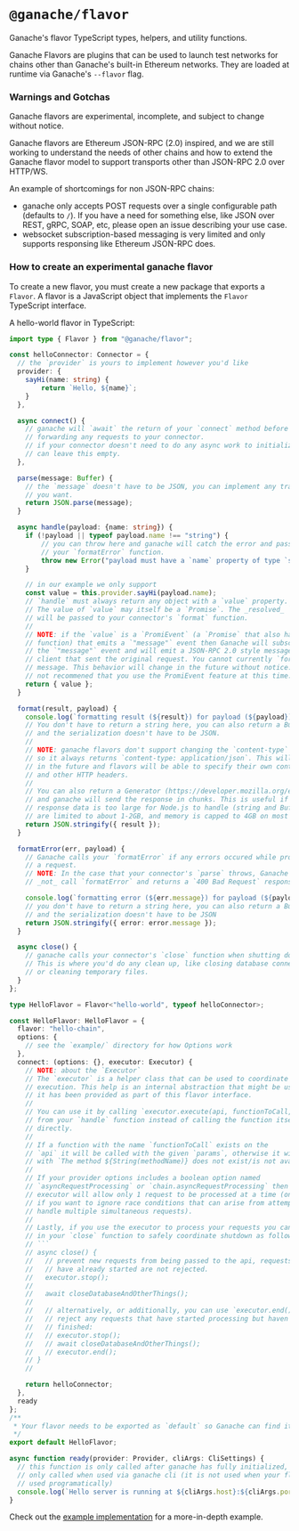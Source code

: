 # `@ganache/flavor`

Ganache's flavor TypeScript types, helpers, and utility functions.

Ganache Flavors are plugins that can be used to launch test networks for chains
other than Ganache's built-in Ethereum networks. They are loaded at runtime via
Ganache's `--flavor` flag.

### Warnings and Gotchas

Ganache flavors are experimental, incomplete, and subject to change without
notice.

Ganache flavors are Ethereum JSON-RPC (2.0) inspired, and we are still working
to understand the needs of other chains and how to extend the Ganache flavor
model to support transports other than JSON-RPC 2.0 over HTTP/WS.

An example of shortcomings for non JSON-RPC chains:

- ganache only accepts POST requests over a single configurable path (defaults
  to `/`). If you have a need for something else, like JSON over REST, gRPC, SOAP,
  etc, please open an issue describing your use case.
- websocket subscription-based messaging is very limited and only supports
  responsing like Ethereum JSON-RPC does.

### How to create an experimental ganache flavor

To create a new flavor, you must create a new package that exports a `Flavor`. A
flavor is a JavaScript object that implements the `Flavor` TypeScript interface.

A hello-world flavor in TypeScript:

```typescript
import type { Flavor } from "@ganache/flavor";

const helloConnector: Connector = {
  // the `provider` is yours to implement however you'd like
  provider: {
    sayHi(name: string) {
        return `Hello, ${name}`;
    }
  },

  async connect() {
    // ganache will `await` the return of your `connect` method before
    // forwarding any requests to your connector.
    // if your connector doesn't need to do any async work to initialize you
    // can leave this empty.
  },

  parse(message: Buffer) {
    // the `message` doesn't have to be JSON, you can implement any transport
    // you want.
    return JSON.parse(message);
  }

  async handle(payload: {name: string}) {
    if (!payload || typeof payload.name !== "string") {
        // you can throw here and ganache will catch the error and pass it to
        // your `formatError` function.
        throw new Error("payload must have a `name` property of type `string`");
    }

    // in our example we only support
    const value = this.provider.sayHi(payload.name);
    // `handle` must always return any object with a `value` property.
    // The value of `value` may itself be a `Promise`. The _resolved_ `value`
    // will be passed to your connector's `format` function.
    //
    // NOTE: if the `value` is a `PromiEvent` (a `Promise` that also has an `on`
    // function) that emits a `"message"` event then Ganache will subscribe to
    // the `"message"` event and will emit a JSON-RPC 2.0 style message to the
    // client that sent the original request. You cannot currently `format` this
    // message. This behavior will change in the future without notice. It is
    // not recommened that you use the PromiEvent feature at this time.
    return { value };
  }

  format(result, payload) {
    console.log(`formatting result (${result}) for payload (${payload})`);
    // You don't have to return a string here, you can also return a Buffer
    // and the serialization doesn't have to be JSON.
    //
    // NOTE: ganache flavors don't support changing the `content-type` header
    // so it always returns `content-type: application/json`. This will change
    // in the future and flavors will be able to specify their own content-type
    // and other HTTP headers.
    //
    // You can also return a Generator (https://developer.mozilla.org/en-US/docs/Web/JavaScript/Reference/Global_Objects/Generator)
    // and ganache will send the response in chunks. This is useful if your
    // response data is too large for Node.js to handle (string and Buffer sizes
    // are limited to about 1-2GB, and memory is capped to 4GB on most systems).
    return JSON.stringify({ result });
  }

  formatError(err, payload) {
    // Ganache calls your `formatError` if any errors occured while processing
    // a request.
    // NOTE: In the case that your connector's `parse` throws, Ganache does
    // _not_ call `formatError` and returns a `400 Bad Request` response.

    console.log(`formatting error (${err.message}) for payload (${payload})`);
    // you don't have to return a string here, you can also return a Buffer
    // and the serialization doesn't have to be JSON
    return JSON.stringify({ error: error.message });
  }

  async close() {
    // ganache calls your connector's `close` function when shutting down.
    // This is where you'd do any clean up, like closing database connections
    // or cleaning temporary files.
  }
};

type HelloFlavor = Flavor<"hello-world", typeof helloConnector>;

const HelloFlavor: HelloFlavor = {
  flavor: "hello-chain",
  options: {
    // see the `example/` directory for how Options work
  },
  connect: (options: {}, executor: Executor) {
    // NOTE: about the `Executor`
    // The `executor` is a helper class that can be used to coordinate request
    // execution. This help is an internal abstraction that might be useful, so
    // it has been provided as part of this flavor interface.
    //
    // You can use it by calling `executor.execute(api, functionToCall, params)`
    // from your `handle` function instead of calling the function itself
    // directly.
    //
    // If a function with the name `functionToCall` exists on the
    // `api` it will be called with the given `params`, otherwise it will error
    // with `The method ${String(methodName)} does not exist/is not available`.
    //
    // If your provider options includes a boolean option named
    // `asyncRequestProcessing` or `chain.asyncRequestProcessing` then the
    // executor will allow only 1 request to be processed at a time (only useful
    // if you want to ignore race conditions that can arise from attempting to
    // handle multiple simultaneous requests).
    //
    // Lastly, if you use the executor to process your requests you can use it
    // in your `close` function to safely coordinate shutdown as follows:
    // ```
    // async close() {
    //   // prevent new requests from being passed to the api, requests that
    //   // have already started are not rejected.
    //   executor.stop();
    //
    //   await closeDatabaseAndOtherThings();
    //
    //   // alternatively, or additionally, you can use `executor.end()` to
    //   // reject any requests that have started processing but haven't yet
    //   // finished:
    //   // executor.stop();
    //   // await closeDatabaseAndOtherThings();
    //   // executor.end();
    // }
    //

    return helloConnector;
  },
  ready
};
/**
 * Your flavor needs to be exported as `default` so Ganache can find it.
 */
export default HelloFlavor;

async function ready(provider: Provider, cliArgs: CliSettings) {
  // this function is only called after ganache has fully initialized, and is
  // only called when used via ganache cli (it is not used when your flavor is
  // used programatically)
  console.log(`Hello server is running at ${cliArgs.host}:${cliArgs.port}`);
}

```

Check out the [example implementation](./example) for a more-in-depth example.
